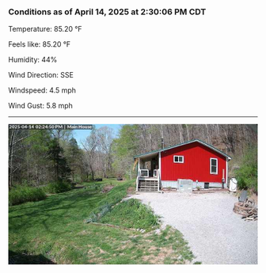 ### Conditions as of April 14, 2025 at 2:30:06 PM CDT 

Temperature: 85.20 &deg;F

Feels like: 85.20 &deg;F

Humidity: 44%

Wind Direction: SSE

Windspeed: 4.5 mph

Wind Gust: 5.8 mph

---

<img src="./images/latest.jpeg"/>

